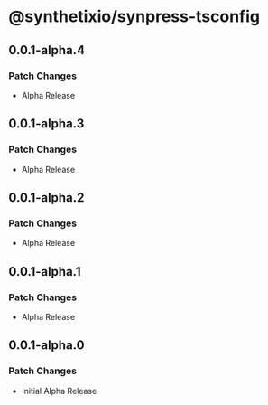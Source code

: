 # @synthetixio/synpress-tsconfig

## 0.0.1-alpha.4

### Patch Changes

- Alpha Release

## 0.0.1-alpha.3

### Patch Changes

- Alpha Release

## 0.0.1-alpha.2

### Patch Changes

- Alpha Release

## 0.0.1-alpha.1

### Patch Changes

- Alpha Release

## 0.0.1-alpha.0

### Patch Changes

- Initial Alpha Release
